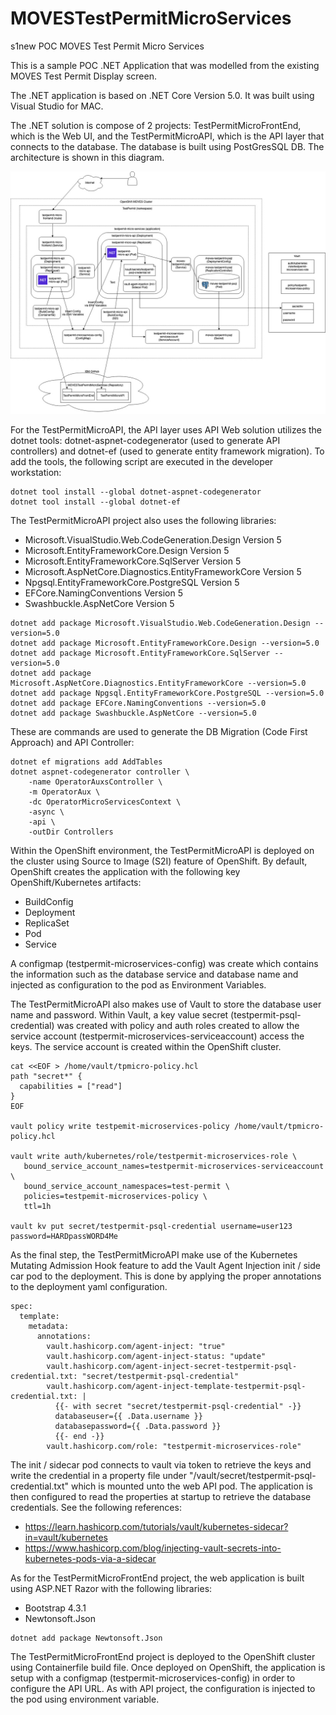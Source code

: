 # MOVESTestPermitMicroServices
s1new POC MOVES Test Permit Micro Services

This is a sample POC .NET Application that was modelled from the existing MOVES Test Permit Display screen.

The .NET application is based on .NET Core Version 5.0. It was built using Visual Studio for MAC.

The .NET solution is compose of 2 projects: TestPermitMicroFrontEnd, which is the Web UI, and the TestPermitMicroAPI, which is the API layer that connects to the database. The database is built using PostGresSQL DB. The architecture is shown in this diagram.

![Architecture Diagram](TestPermitArchitecture.jpg?raw=true "Architecture Diagram")

For the TestPermitMicroAPI, the API layer uses API Web solution utilizes the dotnet tools: dotnet-aspnet-codegenerator (used to generate API controllers) and dotnet-ef (used to generate entity framework migration). To add the tools, the following script are executed in the developer workstation:
```
dotnet tool install --global dotnet-aspnet-codegenerator
dotnet tool install --global dotnet-ef
```
The TestPermitMicroAPI project also uses the following libraries:
- Microsoft.VisualStudio.Web.CodeGeneration.Design Version 5
- Microsoft.EntityFrameworkCore.Design Version 5
- Microsoft.EntityFrameworkCore.SqlServer Version 5
- Microsoft.AspNetCore.Diagnostics.EntityFrameworkCore Version 5
- Npgsql.EntityFrameworkCore.PostgreSQL Version 5
- EFCore.NamingConventions Version 5
- Swashbuckle.AspNetCore Version 5
```
dotnet add package Microsoft.VisualStudio.Web.CodeGeneration.Design --version=5.0
dotnet add package Microsoft.EntityFrameworkCore.Design --version=5.0
dotnet add package Microsoft.EntityFrameworkCore.SqlServer --version=5.0
dotnet add package Microsoft.AspNetCore.Diagnostics.EntityFrameworkCore --version=5.0
dotnet add package Npgsql.EntityFrameworkCore.PostgreSQL --version=5.0
dotnet add package EFCore.NamingConventions --version=5.0
dotnet add package Swashbuckle.AspNetCore --version=5.0
```

These are commands are used to generate the DB Migration (Code First Approach) and API Controller:
```
dotnet ef migrations add AddTables
dotnet aspnet-codegenerator controller \
    -name OperatorAuxsController \
    -m OperatorAux \
    -dc OperatorMicroServicesContext \
    -async \
    -api \
    -outDir Controllers
```
Within the OpenShift environment, the TestPermitMicroAPI is deployed on the cluster using Source to Image (S2I) feature of OpenShift. By default, OpenShift creates the application with the following key OpenShift/Kubernetes artifacts:
- BuildConfig
- Deployment
- ReplicaSet
- Pod
- Service

A configmap (testpermit-microservices-config) was create which contains the information such as the database service and database name and injected as configuration to the pod as Environment Variables. 

The TestPermitMicroAPI also makes use of Vault to store the database user name and password. Within Vault, a key value secret (testpermit-psql-credential) was created with policy and auth roles created to allow the service account (testpermit-microservices-serviceaccount) access the keys. The service account is created within the OpenShift cluster.
```
cat <<EOF > /home/vault/tpmicro-policy.hcl
path "secret*" {
  capabilities = ["read"]
}
EOF

vault policy write testpemit-microservices-policy /home/vault/tpmicro-policy.hcl

vault write auth/kubernetes/role/testpermit-microservices-role \
   bound_service_account_names=testpermit-microservices-serviceaccount \
   bound_service_account_namespaces=test-permit \
   policies=testpemit-microservices-policy \
   ttl=1h
   
vault kv put secret/testpermit-psql-credential username=user123 password=HARDpassWORD4Me
```
As the final step, the TestPermitMicroAPI make use of the Kubernetes Mutating Admission Hook feature to add the Vault Agent Injection init / side car pod to the deployment. This is done by applying the proper annotations to the deployment yaml configuration.
```
spec:
  template:
    metadata:
      annotations:
        vault.hashicorp.com/agent-inject: "true"
        vault.hashicorp.com/agent-inject-status: "update"
        vault.hashicorp.com/agent-inject-secret-testpermit-psql-credential.txt: "secret/testpermit-psql-credential"
        vault.hashicorp.com/agent-inject-template-testpermit-psql-credential.txt: |
          {{- with secret "secret/testpermit-psql-credential" -}}
          databaseuser={{ .Data.username }}
          databasepassword={{ .Data.password }}
          {{- end -}}
        vault.hashicorp.com/role: "testpermit-microservices-role"
```
The init / sidecar pod connects to vault via token to retrieve the keys and write the credential in a property file under "/vault/secret/testpermit-psql-credential.txt" which is mounted unto the web API pod. The application is then configured to read the properties at startup to retrieve the database credentials.
See the following references:
- https://learn.hashicorp.com/tutorials/vault/kubernetes-sidecar?in=vault/kubernetes
- https://www.hashicorp.com/blog/injecting-vault-secrets-into-kubernetes-pods-via-a-sidecar

As for the TestPermitMicroFrontEnd project, the web application is built using ASP.NET Razor with the following libraries:
- Bootstrap 4.3.1
- Newtonsoft.Json
```
dotnet add package Newtonsoft.Json
```
The TestPermitMicroFrontEnd project is deployed to the OpenShift cluster using Containerfile build file. Once deployed on OpenShift, the application is setup with a configmap (testpermit-microservices-config) in order to configure the API URL. As with API project, the configuration is injected to the pod using environment variable.
